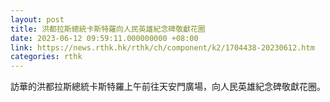 ```yaml
---
layout: post
title: 洪都拉斯總統卡斯特羅向人民英雄紀念碑敬獻花圈
date: 2023-06-12 09:59:11.000000000 +08:00
link: https://news.rthk.hk/rthk/ch/component/k2/1704438-20230612.htm
categories: rthk
---
```


訪華的洪都拉斯總統卡斯特羅上午前往天安門廣場，向人民英雄紀念碑敬獻花圈。
